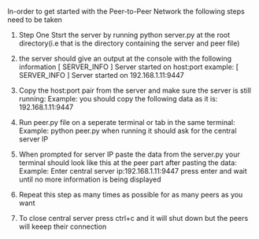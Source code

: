 In-order to get started with the Peer-to-Peer Network the following steps need to be taken


1. Step One
    Stsrt the server by running 
        python server.py 
    at the root directory(i.e that is the directory containing the server and peer file)
2. the server should give an output at the console with the following information
    [ SERVER_INFO ] Server started on host:port
        example:
            [ SERVER_INFO ] Server started on 192.168.1.11:9447

3. Copy the host:port pair from the server and make sure the server is still running:
    Example: you should copy the following data as it is:
        192.168.1.11:9447

4. Run peer.py file on a seperate terminal or tab in the same terminal:
    Example:
        python peer.py
    when running it should ask for the central server IP
5. When prompted for server IP paste the data from the server.py
    your terminal should look like this at the peer part after pasting the data:
        Example:
            Enter central  server ip:192.168.1.11:9447
    press enter  and wait until no more information is being displayed

6. Repeat this step as many times as possible for as many peers as you want

7. To close central server press ctrl+c and it will shut down but the peers will keeep their connection
